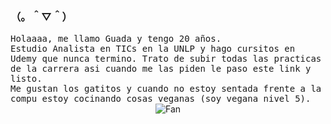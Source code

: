 ### （。＾▽＾）
<samp>
Holaaaa, me llamo Guada y tengo 20 años. <br>
Estudio Analista en TICs en la UNLP y hago cursitos en Udemy que nunca termino. Trato de subir todas las practicas de la carrera asi cuando me las piden le paso este link y listo. <br>
Me gustan los gatitos y cuando no estoy sentada frente a la compu estoy cocinando cosas veganas (soy vegana nivel 5). 
  </samp>
<div align="center">
<img src="https://static.247tickets.com/o_1e8obkma0ufq618mdvo77139ln.gif" alt="Fan" align="center">
</div>

<!--
**guadaevequoz/guadaevequoz** is a ✨ _special_ ✨ repository because its `README.md` (this file) appears on your GitHub profile.

Here are some ideas to get you started:

- 🔭 I’m currently working on ...
- 🌱 I’m currently learning ...
- 👯 I’m looking to collaborate on ...
- 🤔 I’m looking for help with ...
- 💬 Ask me about ...
- 📫 How to reach me: ...
- 😄 Pronouns: ...
- ⚡ Fun fact: ...
-->
